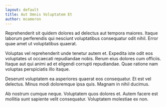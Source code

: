 ```yaml
---
layout: default
title: Aut Omnis Voluptatem Et
author: mcameron
---
```


Reprehenderit sit quidem dolores ad delectus aut tempora maiores. Itaque laborum perferendis qui nesciunt voluptatibus consequatur odit nihil. Error quae amet ut voluptatibus quaerat.

Voluptas vel reprehenderit unde tenetur autem et. Expedita iste odit eos voluptates ut occaecati repudiandae nobis. Rerum eius dolores cum officiis. Itaque aut qui animi ad et eligendi corrupti repudiandae. Quae ratione nam voluptas perspiciatis illo itaque.

Deserunt voluptatem ea asperiores quaerat eos consequatur. Et est vel delectus. Minus modi doloremque ipsa quis. Magnam in nihil ducimus.

Ab nostrum cumque neque. Voluptatem quos dolores et. Autem facere est mollitia sunt sapiente velit consequatur. Voluptatem molestiae ex non.
